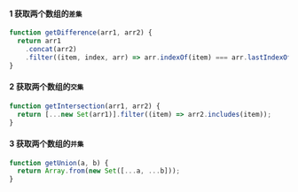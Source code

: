 #### 1 获取两个数组的`差集`

```js
function getDifference(arr1, arr2) {
  return arr1
    .concat(arr2)
    .filter((item, index, arr) => arr.indexOf(item) === arr.lastIndexOf(item));
}
```

#### 2 获取两个数组的`交集`

```js
function getIntersection(arr1, arr2) {
  return [...new Set(arr1)].filter((item) => arr2.includes(item));
}
```

#### 3 获取两个数组的`并集`

```js
function getUnion(a, b) {
  return Array.from(new Set([...a, ...b]));
}
```
